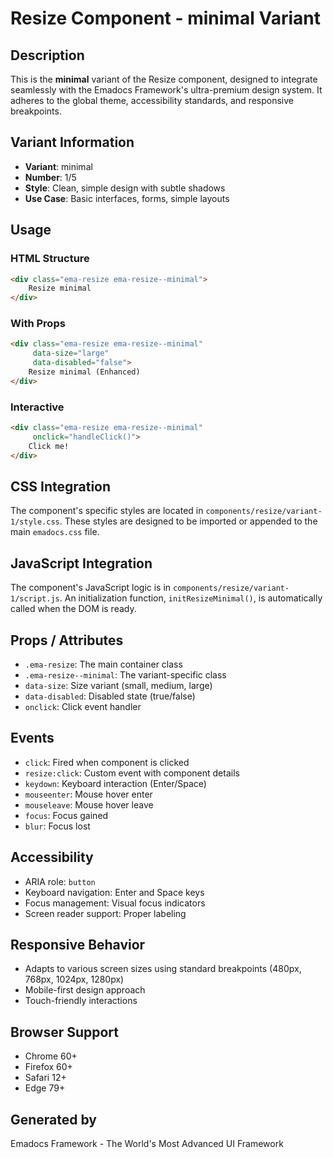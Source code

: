# Resize Component - minimal Variant

## Description
This is the **minimal** variant of the Resize component, designed to integrate seamlessly with the Emadocs Framework's ultra-premium design system. It adheres to the global theme, accessibility standards, and responsive breakpoints.

## Variant Information
- **Variant**: minimal
- **Number**: 1/5
- **Style**: Clean, simple design with subtle shadows
- **Use Case**: Basic interfaces, forms, simple layouts

## Usage

### HTML Structure
```html
<div class="ema-resize ema-resize--minimal">
    Resize minimal
</div>
```

### With Props
```html
<div class="ema-resize ema-resize--minimal" 
     data-size="large" 
     data-disabled="false">
    Resize minimal (Enhanced)
</div>
```

### Interactive
```html
<div class="ema-resize ema-resize--minimal" 
     onclick="handleClick()">
    Click me!
</div>
```

## CSS Integration
The component's specific styles are located in `components/resize/variant-1/style.css`. These styles are designed to be imported or appended to the main `emadocs.css` file.

## JavaScript Integration
The component's JavaScript logic is in `components/resize/variant-1/script.js`. An initialization function, `initResizeMinimal()`, is automatically called when the DOM is ready.

## Props / Attributes
- `.ema-resize`: The main container class
- `.ema-resize--minimal`: The variant-specific class
- `data-size`: Size variant (small, medium, large)
- `data-disabled`: Disabled state (true/false)
- `onclick`: Click event handler

## Events
- `click`: Fired when component is clicked
- `resize:click`: Custom event with component details
- `keydown`: Keyboard interaction (Enter/Space)
- `mouseenter`: Mouse hover enter
- `mouseleave`: Mouse hover leave
- `focus`: Focus gained
- `blur`: Focus lost

## Accessibility
- ARIA role: `button`
- Keyboard navigation: Enter and Space keys
- Focus management: Visual focus indicators
- Screen reader support: Proper labeling

## Responsive Behavior
- Adapts to various screen sizes using standard breakpoints (480px, 768px, 1024px, 1280px)
- Mobile-first design approach
- Touch-friendly interactions

## Browser Support
- Chrome 60+
- Firefox 60+
- Safari 12+
- Edge 79+

## Generated by
Emadocs Framework - The World's Most Advanced UI Framework

